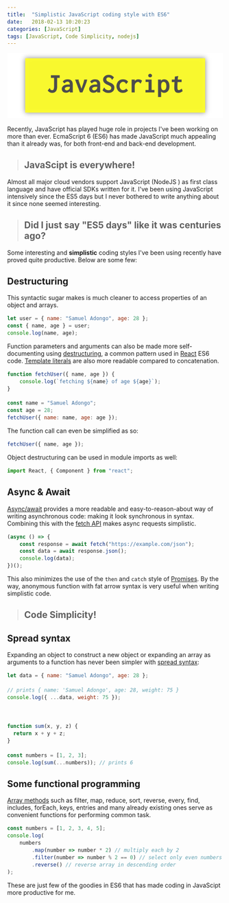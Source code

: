 ```yaml
---
title:  "Simplistic JavaScript coding style with ES6"
date:   2018-02-13 10:20:23
categories: [JavaScript]
tags: [JavaScript, Code Simplicity, nodejs]
---
```


![JavaScript](/images/javascript.png) 

Recently, JavaScript has played huge role in projects I've been working on more than ever. EcmaScript 6 (ES6) has made JavaScript much appealing than it already was, for both front-end and back-end development.

> ## JavaScipt is everywhere!

Almost all major cloud vendors support JavaScript (NodeJS ) as first class language and have official SDKs written for it. I've been using JavaScript intensively since the ES5 days but I never bothered to write anything about it since none seemed interesting.

> ## Did I just say "ES5 days" like it was centuries ago?

Some interesting and **simplistic** coding styles I've been using recently have proved quite productive. Below are some few:

## Destructuring

This syntactic sugar makes is much cleaner to access properties of an object and arrays.

```js
let user = { name: "Samuel Adongo", age: 28 };
const { name, age } = user;
console.log(name, age);
```

Function parameters and arguments can also be made more self-documenting using [destructuring](https://developer.mozilla.org/en-US/docs/Web/JavaScript/Reference/Operators/Destructuring_assignment), a common pattern used in [React](https://reactjs.org/) ES6 code. [Template literals](https://developer.mozilla.org/en-US/docs/Web/JavaScript/Reference/Template_literals) are also more readable compared to concatenation.

```js
function fetchUser({ name, age }) {
    console.log(`fetching ${name} of age ${age}`);
}

const name = "Samuel Adongo";
const age = 28;
fetchUser({ name: name, age: age });
```

The function call can even be simplified as so:

```js
fetchUser({ name, age });
```

Object destructuring can be used in module imports as well:

```js
import React, { Component } from "react";
```

## Async & Await

[Async/await](https://developer.mozilla.org/en-US/docs/Web/JavaScript/Reference/Statements/async_function) provides a more readable and easy-to-reason-about way of writing asynchronous code: making it look synchronous in syntax. Combining this with the [fetch API](https://developer.mozilla.org/en-US/docs/Web/API/Fetch_API/Using_Fetch) makes async requests simplistic.

```js
(async () => {
    const response = await fetch("https://example.com/json");
    const data = await response.json();
    console.log(data);
})();
```

This also minimizes the use of the `then` and `catch` style of [Promises](https://developer.mozilla.org/en-US/docs/Web/JavaScript/Guide/Using_promises). By the way, anonymous function with fat arrow syntax is very useful when writing simplistic code.

> ## Code Simplicity!

## Spread syntax

Expanding an object to construct a new object or expanding an array as arguments to a function has never been simpler with [spread syntax](https://developer.mozilla.org/en-US/docs/Web/JavaScript/Reference/Operators/Spread_syntax):

```js
let data = { name: "Samuel Adongo", age: 28 };

// prints { name: 'Samuel Adongo', age: 28, weight: 75 }
console.log({ ...data, weight: 75 });



function sum(x, y, z) {
  return x + y + z;
}

const numbers = [1, 2, 3];
console.log(sum(...numbers)); // prints 6
```

## Some functional programming

[Array methods](https://developer.mozilla.org/en-US/docs/Web/JavaScript/Reference/Global_Objects/Array) such as filter, map, reduce, sort, reverse, every, find, includes, forEach, keys, entries and many already existing ones serve as convenient functions for performing common task.

```js
const numbers = [1, 2, 3, 4, 5];
console.log(
    numbers
        .map(number => number * 2) // multiply each by 2
        .filter(number => number % 2 == 0) // select only even numbers
        .reverse() // reverse array in descending order
);
```

These are just few of the goodies in ES6 that has made coding in JavaScipt  more productive for me.